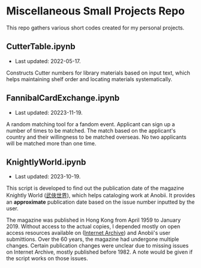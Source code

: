 # Miscellaneous Small Projects Repo
This repo gathers various short codes created for my personal projects.

## CutterTable.ipynb
- Last updated: 2022-05-17.

Constructs Cutter numbers for library materials based on input text, which helps maintaining shelf order and locating materials systematically.

## FannibalCardExchange.ipynb
- Last updated: 20223-11-19.

A random matching tool for a fandom event. Applicant can sign up a number of times to be matched. The match based on the applicant's country and their willingness to be matched overseas. No two applicants will be matched more than one time.

## KnightlyWorld.ipynb
- Last updated: 2023-10-19.

This script is developed to find out the publication date of the magazine Knightly World ([武俠世界](https://zh.wikipedia.org/w/index.php?oldid=69463537 "武俠世界")), which helps cataloging work at Anobii. It provides an **approximate** publication date based on the issue number inputted by the user.

The magazine was published in Hong Kong from April 1959 to January 2019. Without access to the actual copies, I depended mostly on open access resources available on ([Internet Archive](https://archive.org/search?query=creator%3A%22%E6%AD%A6%E4%BF%A0%E4%B8%96%E7%95%8C%E5%87%BA%E7%89%88%E7%A4%BE%22&sort=-date)) and Anobii's user submittions. Over the 60 years, the magazine had undergone multiple changes. Certain publication changes were unclear due to missing issues on Internet Archive, mostly published before 1982. A note would be given if the script works on those issues.
